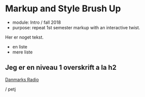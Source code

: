 Markup and Style Brush Up
=========================

* module: Intro / fall 2018
* purpose: repeat 1st semester markup with an interactive twist.

Her er noget tekst.

* en liste
* mere liste

## Jeg er en niveau 1 overskrift a la h2

[Danmarks Radio](https://www.dr.dk)


/ petj
